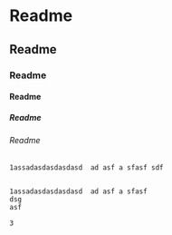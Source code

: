 # Readme
## Readme
### Readme
#### Readme
##### Readme
###### Readme

``
1assadasdasdasdasd  ad asf a sfasf
sdf
``
```

1assadasdasdasdasd  ad asf a sfasf
dsg
asf
```
````
3
````
